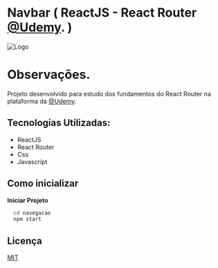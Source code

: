 # Navbar ( ReactJS - React Router [@Udemy](https://www.udemy.com). )


![Logo](https://cdn.discordapp.com/attachments/977594530201235516/979899728366026762/unknown.png)


# Observações.

Projeto desenvolvido para estudo dos fundamentos do React Router na plataforma da  [@Udemy](https://www.udemy.com).

## Tecnologias Utilizadas:

- ReactJS
- React Router
- Css
- Javascript

## Como inicializar
**Iniciar Projeto**

```bash
  cd navegacao
  npm start
```
## Licença

[MIT](https://choosealicense.com/licenses/mit/)

